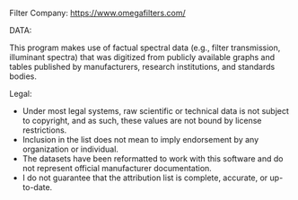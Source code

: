 Filter Company: https://www.omegafilters.com/

DATA:

This program makes use of factual spectral data (e.g., filter transmission, illuminant spectra) that 
was digitized from publicly available graphs and tables published by manufacturers, research institutions, 
and standards bodies. 

Legal:
- Under most legal systems, raw scientific or technical data is not subject to copyright, and as such, 
these values are not bound by license restrictions. 
- Inclusion in the list does not mean to imply endorsement by any organization or individual.
- The datasets have been reformatted to work with this software and do not represent official manufacturer documentation. 
- I do not guarantee that the attribution list is complete, accurate, or up-to-date.